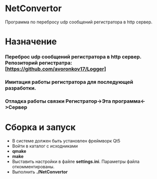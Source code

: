 # NetConvertor
Программа по перебросу udp сообщений регистратора в http сервер.

# Назначение
### Переброс udp сообщений регистратора в http сервер. Репозиторий регистратра: [https://github.com/avoronkov17/Logger]
### Имитация работы регистратора для последующей разработки.
### Отладка работы связки **Регистратор->Эта программа<->Сервер**

# Сборка и запуск
- В системе должен быть установлен фреймворк Qt5
- Войти в каталог с исходниками
- **qmake**
- **make**
- Выставить настройки в файле **settings.ini**. Параметры файла откомментированы.
- Выполнить **./NetConvertor**
